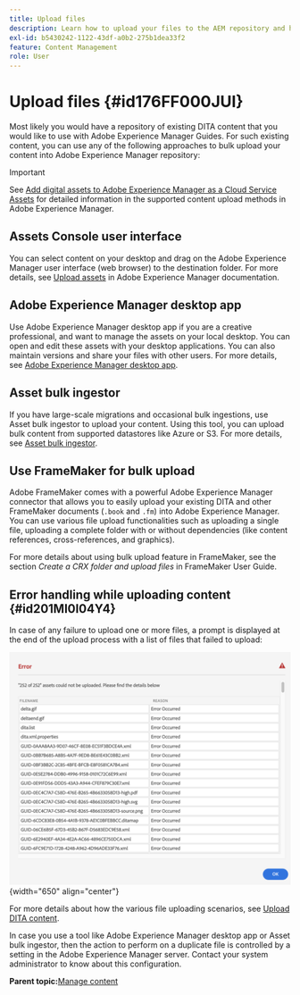 ```yaml
---
title: Upload files
description: Learn how to upload your files to the AEM repository and handle errors. Know assets console user interface, AEM desktop app, asset bulk ingestor, and use FrameMaker for bulk upload.
exl-id: b5430242-1122-43df-a0b2-275b1dea33f2
feature: Content Management
role: User
---
```

# Upload files {#id176FF000JUI}

Most likely you would have a repository of existing DITA content that you would like to use with Adobe Experience Manager Guides. For such existing content, you can use any of the following approaches to bulk upload your content into Adobe Experience Manager repository:

>[!IMPORTANT]
>
> See [Add digital assets to Adobe Experience Manager as a Cloud Service Assets](https://experienceleague.adobe.com/docs/experience-manager-cloud-service/assets/manage/add-assets.html) for detailed information in the supported content upload methods in Adobe Experience Manager.

## Assets Console user interface 

You can select content on your desktop and drag on the Adobe Experience Manager user interface \(web browser\) to the destination folder. For more details, see [Upload assets](https://experienceleague.adobe.com/docs/experience-manager-cloud-service/assets/manage/add-assets.html#upload-assets) in Adobe Experience Manager documentation.

## Adobe Experience Manager desktop app 

Use Adobe Experience Manager desktop app if you are a creative professional, and want to manage the assets on your local desktop. You can open and edit these assets with your desktop applications. You can also maintain versions and share your files with other users. For more details, see [Adobe Experience Manager desktop app](https://experienceleague.adobe.com/docs/experience-manager-desktop-app/using/using.html).

## Asset bulk ingestor 

If you have large-scale migrations and occasional bulk ingestions, use Asset bulk ingestor to upload your content. Using this tool, you can upload bulk content from supported datastores like Azure or S3. For more details, see [Asset bulk ingestor](https://experienceleague.adobe.com/docs/experience-manager-cloud-service/assets/manage/add-assets.html?lang=en#asset-bulk-ingestor).

## Use FrameMaker for bulk upload 

Adobe FrameMaker comes with a powerful Adobe Experience Manager connector that allows you to easily upload your existing DITA and other FrameMaker documents \(`.book` and `.fm`\) into Adobe Experience Manager. You can use various file upload functionalities such as uploading a single file, uploading a complete folder with or without dependencies \(like content references, cross-references, and graphics\).

For more details about using bulk upload feature in FrameMaker, see the section *Create a CRX folder and upload files* in FrameMaker User Guide.

## Error handling while uploading content {#id201MI0I04Y4}

In case of any failure to upload one or more files, a prompt is displayed at the end of the upload process with a list of files that failed to upload:

![](images/uuid-files-failed-to-upload_cs.png){width="650" align="center"}

For more details about how the various file uploading scenarios, see [Upload DITA content](authoring-file-management.md#).

 In case you use a tool like Adobe Experience Manager desktop app or Asset bulk ingestor, then the action to perform on a duplicate file is controlled by a setting in the Adobe Experience Manager server. Contact your system administrator to know about this configuration.

**Parent topic:**[Manage content](authoring.md)
